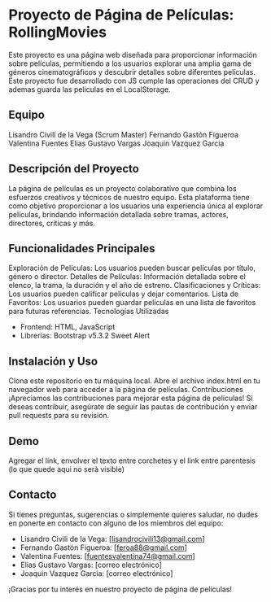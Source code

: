 # Proyecto de Página de Películas: RollingMovies

Este proyecto es una página web diseñada para proporcionar información sobre películas, permitiendo a los usuarios explorar una amplia gama de géneros cinematográficos y descubrir detalles sobre diferentes películas.
Este proyecto fue desarrollado con JS cumple las operaciones del CRUD y ademas guarda las peliculas en el LocalStorage.

## Equipo
Lisandro Civili de la Vega (Scrum Master)
Fernando Gastón Figueroa
Valentina Fuentes
Elias Gustavo Vargas
Joaquin Vazquez Garcia

## Descripción del Proyecto
La página de películas es un proyecto colaborativo que combina los esfuerzos creativos y técnicos de nuestro equipo. Esta plataforma tiene como objetivo proporcionar a los usuarios una experiencia única al explorar películas, brindando información detallada sobre tramas, actores, directores, críticas y más.

## Funcionalidades Principales
Exploración de Películas: Los usuarios pueden buscar películas por título, género o director.
Detalles de Películas: Información detallada sobre el elenco, la trama, la duración y el año de estreno.
Clasificaciones y Críticas: Los usuarios pueden calificar películas y dejar comentarios.
Lista de Favoritos: Los usuarios pueden guardar películas en una lista de favoritos para futuras referencias.
Tecnologías Utilizadas
- Frontend: HTML, JavaScript
- Librerías:
Bootstrap v5.3.2
Sweet Alert

## Instalación y Uso
Clona este repositorio en tu máquina local.
Abre el archivo index.html en tu navegador web para acceder a la página de películas.
Contribuciones
¡Apreciamos las contribuciones para mejorar esta página de películas! Si deseas contribuir, asegúrate de seguir las pautas de contribución y enviar pull requests para su revisión.

## Demo
Agregar el link, envolver el texto entre corchetes y el link entre parentesis (lo que quede aqui no serà visible)

## Contacto
Si tienes preguntas, sugerencias o simplemente quieres saludar, no dudes en ponerte en contacto con alguno de los miembros del equipo:

- Lisandro Civili de la Vega: [lisandrocivili13@gmail.com]
- Fernando Gastón Figueroa: [feroa88@gmail.com]
- Valentina Fuentes: [fuentesvalentina74@gmail.com]
- Elias Gustavo Vargas: [correo electrónico]
- Joaquin Vazquez Garcia: [correo electrónico]

¡Gracias por tu interés en nuestro proyecto de página de películas!
